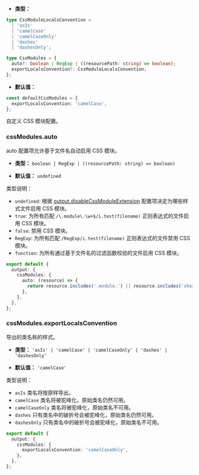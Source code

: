 - **类型：**

```ts
type CssModuleLocalsConvention =
  | 'asIs'
  | 'camelCase'
  | 'camelCaseOnly'
  | 'dashes'
  | 'dashesOnly';

type CssModules = {
  auto?: boolean | RegExp | ((resourcePath: string) => boolean);
  exportLocalsConvention?: CssModuleLocalsConvention;
};
```

- **默认值：**

```ts
const defaultCssModules = {
  exportLocalsConvention: 'camelCase',
};
```

自定义 CSS 模块配置。

### cssModules.auto

auto 配置项允许基于文件名自动启用 CSS 模块。

- **类型：** `boolean | RegExp | ((resourcePath: string) => boolean)`

- **默认值：** `undefined`

类型说明：

- `undefined`: 根据 [output.disableCssModuleExtension](https://rsbuild.dev/api/config-output.html#outputdisablecssmoduleextension) 配置项决定为哪些样式文件启用 CSS 模块。
- `true`: 为所有匹配 `/\.module\.\w+$/i.test(filename)` 正则表达式的文件启用 CSS 模块。
- `false`: 禁用 CSS 模块。
- `RegExp`: 为所有匹配 `/RegExp/i.test(filename)` 正则表达式的文件禁用 CSS 模块。
- `function`: 为所有通过基于文件名的过滤函数校验的文件启用 CSS 模块。

```ts
export default {
  output: {
    cssModules: {
      auto: (resource) => {
        return resource.includes('.module.') || resource.includes('shared/');
      },
    },
  },
};
```

### cssModules.exportLocalsConvention

导出的类名称的样式。

- **类型：** `'asIs' | 'camelCase' | 'camelCaseOnly' | 'dashes' | 'dashesOnly'`

- **默认值：** `'camelCase'`

类型说明：

- `asIs` 类名将按原样导出。
- `camelCase` 类名将被驼峰化，原始类名仍然可用。
- `camelCaseOnly` 类名将被驼峰化，原始类名不可用。
- `dashes` 只有类名中的破折号会被驼峰化，原始类名仍然可用。
- `dashesOnly` 只有类名中的破折号会被驼峰化，原始类名不可用。

```ts
export default {
  output: {
    cssModules: {
      exportLocalsConvention: 'camelCaseOnly',
    },
  },
};
```
